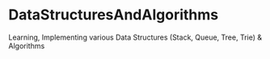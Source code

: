 # DataStructuresAndAlgorithms
Learning, Implementing various Data Structures (Stack, Queue, Tree, Trie) &amp; Algorithms
